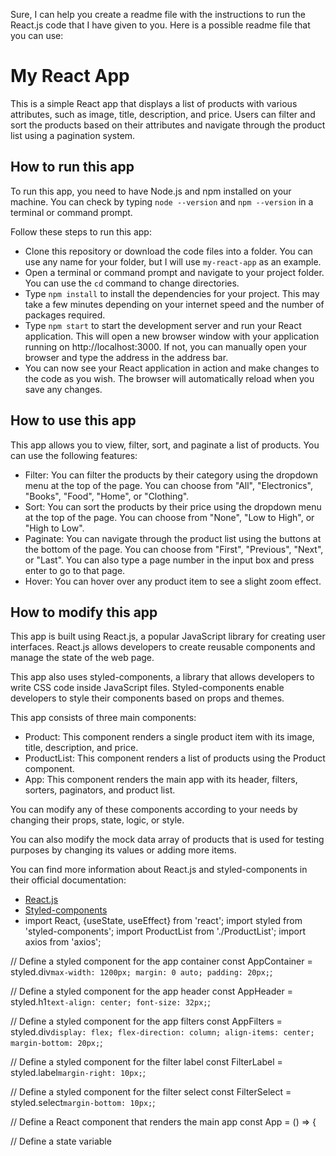 Sure, I can help you create a readme file with the instructions to run the React.js code that I have given to you. Here is a possible readme file that you can use:

# My React App

This is a simple React app that displays a list of products with various attributes, such as image, title, description, and price. Users can filter and sort the products based on their attributes and navigate through the product list using a pagination system.

## How to run this app

To run this app, you need to have Node.js and npm installed on your machine. You can check by typing `node --version` and `npm --version` in a terminal or command prompt.

Follow these steps to run this app:

- Clone this repository or download the code files into a folder. You can use any name for your folder, but I will use `my-react-app` as an example.
- Open a terminal or command prompt and navigate to your project folder. You can use the `cd` command to change directories.
- Type `npm install` to install the dependencies for your project. This may take a few minutes depending on your internet speed and the number of packages required.
- Type `npm start` to start the development server and run your React application. This will open a new browser window with your application running on http://localhost:3000. If not, you can manually open your browser and type the address in the address bar.
- You can now see your React application in action and make changes to the code as you wish. The browser will automatically reload when you save any changes.

## How to use this app

This app allows you to view, filter, sort, and paginate a list of products. You can use the following features:

- Filter: You can filter the products by their category using the dropdown menu at the top of the page. You can choose from "All", "Electronics", "Books", "Food", "Home", or "Clothing".
- Sort: You can sort the products by their price using the dropdown menu at the top of the page. You can choose from "None", "Low to High", or "High to Low".
- Paginate: You can navigate through the product list using the buttons at the bottom of the page. You can choose from "First", "Previous", "Next", or "Last". You can also type a page number in the input box and press enter to go to that page.
- Hover: You can hover over any product item to see a slight zoom effect.

## How to modify this app

This app is built using React.js, a popular JavaScript library for creating user interfaces. React.js allows developers to create reusable components and manage the state of the web page.

This app also uses styled-components, a library that allows developers to write CSS code inside JavaScript files. Styled-components enable developers to style their components based on props and themes.

This app consists of three main components:

- Product: This component renders a single product item with its image, title, description, and price.
- ProductList: This component renders a list of products using the Product component.
- App: This component renders the main app with its header, filters, sorters, paginators, and product list.

You can modify any of these components according to your needs by changing their props, state, logic, or style.

You can also modify the mock data array of products that is used for testing purposes by changing its values or adding more items.

You can find more information about React.js and styled-components in their official documentation:

- [React.js](https://reactjs.org/)
- [Styled-components](https://styled-components.com/)
- import React, {useState, useEffect} from 'react';
import styled from 'styled-components';
import ProductList from './ProductList';
import axios from 'axios';

// Define a styled component for the app container
const AppContainer = styled.div`
  max-width: 1200px;
  margin: 0 auto;
  padding: 20px;
`;

// Define a styled component for the app header
const AppHeader = styled.h1`
  text-align: center;
  font-size: 32px;
`;

// Define a styled component for the app filters
const AppFilters = styled.div`
  display: flex;
  flex-direction: column;
  align-items: center;
  margin-bottom: 20px;
`;

// Define a styled component for the filter label
const FilterLabel = styled.label`
  margin-right: 10px;
`;

// Define a styled component for the filter select
const FilterSelect = styled.select`
  margin-bottom: 10px;
`;

// Define a React component that renders the main app
const App = () => {

   // Define a state variable

